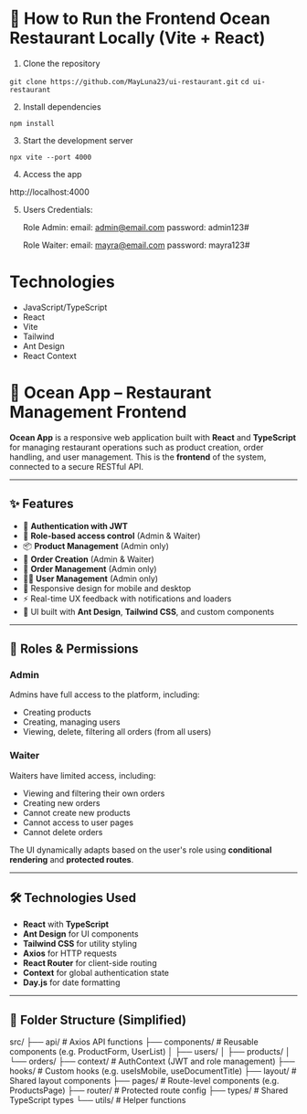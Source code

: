 # 🚀 How to Run the Frontend Ocean Restaurant Locally (Vite + React)

1. Clone the repository

`git clone https://github.com/MayLuna23/ui-restaurant.git`
`cd ui-restaurant`

2. Install dependencies

`npm install`

3. Start the development server

`npx vite --port 4000 `

4. Access the app

http://localhost:4000

5. Users Credentials:

   Role Admin:
     email: admin@email.com
     password: admin123#

   Role Waiter:
     email: mayra@email.com
     password: mayra123#

# Technologies

- JavaScript/TypeScript
- React
- Vite
- Tailwind
- Ant Design
- React Context



# 🍔 Ocean App – Restaurant Management Frontend

**Ocean App** is a responsive web application built with **React** and **TypeScript** for managing restaurant operations such as product creation, order handling, and user management. This is the **frontend** of the system, connected to a secure RESTful API.

---

## ✨ Features

- 🔐 **Authentication with JWT**
- 👥 **Role-based access control** (Admin & Waiter)
- 📦 **Product Management** (Admin only)
- 🧾 **Order Creation** (Admin & Waiter)
- 🧾 **Order Management** (Admin only)
- 👨‍🍳 **User Management** (Admin only)
- 📱 Responsive design for mobile and desktop
- ⚡️ Real-time UX feedback with notifications and loaders
- 🎨 UI built with **Ant Design**, **Tailwind CSS**, and custom components

---

## 👤 Roles & Permissions

### Admin
Admins have full access to the platform, including:
- Creating products
- Creating, managing users
- Viewing, delete, filtering all orders (from all users)

### Waiter
Waiters have limited access, including:
- Viewing and filtering their own orders
- Creating new orders
- Cannot create new products
- Cannot access to user pages
- Cannot delete orders

The UI dynamically adapts based on the user's role using **conditional rendering** and **protected routes**.

---

## 🛠️ Technologies Used

- **React** with **TypeScript**
- **Ant Design** for UI components
- **Tailwind CSS** for utility styling
- **Axios** for HTTP requests
- **React Router** for client-side routing
- **Context** for global authentication state
- **Day.js** for date formatting

---

## 📁 Folder Structure (Simplified)
src/
├── api/ # Axios API functions
├── components/ # Reusable components (e.g. ProductForm, UserList)
│ ├── users/
│ ├── products/
│ └── orders/
├── context/ # AuthContext (JWT and role management)
├── hooks/ # Custom hooks (e.g. useIsMobile, useDocumentTitle)
├── layout/ # Shared layout components
├── pages/ # Route-level components (e.g. ProductsPage)
├── router/ # Protected route config
├── types/ # Shared TypeScript types
└── utils/ # Helper functions
